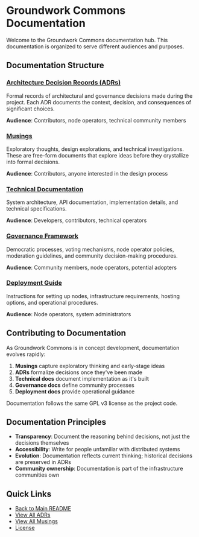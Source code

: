 # Groundwork Commons Documentation

Welcome to the Groundwork Commons documentation hub. This documentation is organized to serve different audiences and purposes.

## Documentation Structure

### [Architecture Decision Records (ADRs)](adrs/README.md)
Formal records of architectural and governance decisions made during the project. Each ADR documents the context, decision, and consequences of significant choices.

**Audience**: Contributors, node operators, technical community members

### [Musings](musings/README.md)
Exploratory thoughts, design explorations, and technical investigations. These are free-form documents that explore ideas before they crystallize into formal decisions.

**Audience**: Contributors, anyone interested in the design process

### [Technical Documentation](technical/README.md)
System architecture, API documentation, implementation details, and technical specifications.

**Audience**: Developers, contributors, technical operators

### [Governance Framework](governance/README.md)
Democratic processes, voting mechanisms, node operator policies, moderation guidelines, and community decision-making procedures.

**Audience**: Community members, node operators, potential adopters

### [Deployment Guide](deployment/README.md)
Instructions for setting up nodes, infrastructure requirements, hosting options, and operational procedures.

**Audience**: Node operators, system administrators

## Contributing to Documentation

As Groundwork Commons is in concept development, documentation evolves rapidly:

1. **Musings** capture exploratory thinking and early-stage ideas
2. **ADRs** formalize decisions once they've been made
3. **Technical docs** document implementation as it's built
4. **Governance docs** define community processes
5. **Deployment docs** provide operational guidance

Documentation follows the same GPL v3 license as the project code.

## Documentation Principles

- **Transparency**: Document the reasoning behind decisions, not just the decisions themselves
- **Accessibility**: Write for people unfamiliar with distributed systems
- **Evolution**: Documentation reflects current thinking; historical decisions are preserved in ADRs
- **Community ownership**: Documentation is part of the infrastructure communities own

## Quick Links

- [Back to Main README](../README.md)
- [View All ADRs](adrs/README.md)
- [View All Musings](musings/README.md)
- [License](../LICENSE)
